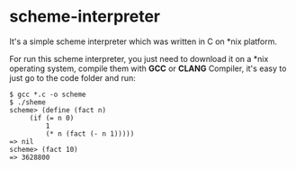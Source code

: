 scheme-interpreter
==================

It's a simple scheme interpreter which was written in C on *nix platform.

For run this scheme interpreter, you just need to download it on a *nix operating system, compile them with **GCC** or **CLANG** Compiler, it's easy to just go to the code folder and run:

	$ gcc *.c -o scheme
	$ ./sheme
	scheme> (define (fact n) 
         (if (= n 0)
             1
             (* n (fact (- n 1)))))
	=> nil
	scheme> (fact 10)
	=> 3628800
